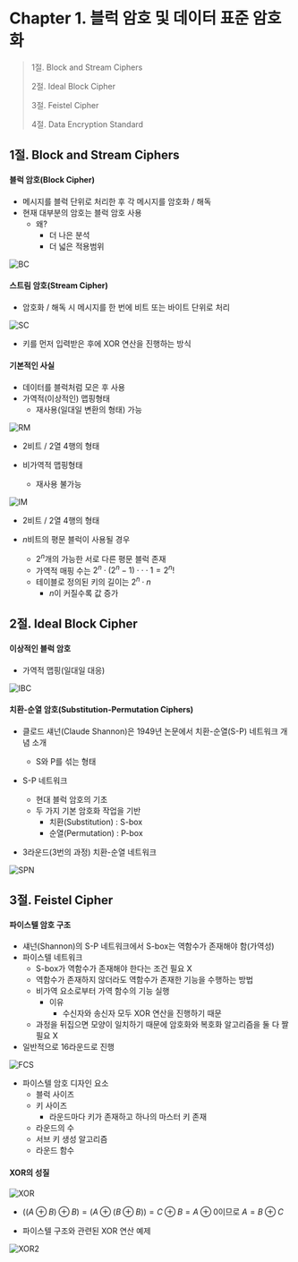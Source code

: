 #  Chapter 1. 블럭 암호 및 데이터 표준 암호화
> 1절. Block and Stream Ciphers
> 
> 2절. Ideal Block Cipher
>
> 3절. Feistel Cipher
>
> 4절. Data Encryption Standard



## 1절. Block and Stream Ciphers
#### 블럭 암호(Block Cipher)
* 메시지를 블럭 단위로 처리한 후 각 메시지를 암호화 / 해독
* 현재 대부분의 암호는 블럭 암호 사용
    * 왜?
        * 더 나은 분석
        * 더 넓은 적용범위

![BC](https://github.com/BangYunseo/TIL/blob/main/Security/InformationSecurity/Image/ch02/BC.PNG)

#### 스트림 암호(Stream Cipher)
* 암호화 / 해독 시 메시지를 한 번에 비트 또는 바이트 단위로 처리

![SC](https://github.com/BangYunseo/TIL/blob/main/Security/InformationSecurity/Image/ch02/SC.PNG)

* 키를 먼저 입력받은 후에 XOR 연산을 진행하는 방식

#### 기본적인 사실
* 데이터를 블럭처럼 모은 후 사용
* 가역적(이상적인) 맵핑형태
    * 재사용(일대일 변환의 형태) 가능

![RM](https://github.com/BangYunseo/TIL/blob/main/Security/InformationSecurity/Image/ch02/RM.PNG)

* 2비트 / 2열 4행의 형태

* 비가역적 맵핑형태
    * 재사용 불가능

![IM](https://github.com/BangYunseo/TIL/blob/main/Security/InformationSecurity/Image/ch02/IM.PNG)

* 2비트 / 2열 4행의 형태

* $n$비트의 평문 블럭이 사용될 경우    
    * $2^n$개의 가능한 서로 다른 평문 블럭 존재
    * 가역적 매핑 수는 $2^n ⋅ (2^n-1) ⋅⋅⋅ 1 = 2^n!$
    * 테이블로 정의된 키의 길이는 $2^n ⋅ n$
        * $n$이 커질수록 값 증가

## 2절. Ideal Block Cipher
#### 이상적인 블럭 암호
* 가역적 맵핑(일대일 대응)

![IBC](https://github.com/BangYunseo/TIL/blob/main/Security/InformationSecurity/Image/ch02/IBC.PNG)

#### 치환-순열 암호(Substitution-Permutation Ciphers)
* 클로드 섀넌(Claude Shannon)은 1949년 논문에서 치환-순열(S-P) 네트워크 개념 소개
    * S와 P를 섞는 형태
* S-P 네트워크
    * 현대 블럭 암호의 기초
    * 두 가지 기본 암호화 작업을 기반
        * 치환(Substitution) : S-box
        * 순열(Permutation) : P-box

* 3라운드(3번의 과정) 치환-순열 네트워크

![SPN](https://github.com/BangYunseo/TIL/blob/main/Security/InformationSecurity/Image/ch02/SPN.PNG)

## 3절. Feistel Cipher
#### 파이스텔 암호 구조
* 섀넌(Shannon)의 S-P 네트워크에서 S-box는 역함수가 존재해야 함(가역성)
* 파이스텔 네트워크
    * S-box가 역함수가 존재해야 한다는 조건 필요 X
    * 역함수가 존재하지 않더라도 역함수가 존재한 기능을 수행하는 방법
    * 비가역 요소로부터 가역 함수의 기능 실행
        * 이유
            * 수신자와 송신자 모두 XOR 연산을 진행하기 때문
    * 과정을 뒤집으면 모양이 일치하기 때문에 암호화와 복호화 알고리즘을 둘 다 짤 필요 X
* 일반적으로 16라운드로 진행

![FCS](https://github.com/BangYunseo/TIL/blob/main/Security/InformationSecurity/Image/ch02/FCS.PNG)

* 파이스텔 암호 디자인 요소
    * 블럭 사이즈
    * 키 사이즈
        * 라운드마다 키가 존재하고 하나의 마스터 키 존재
    * 라운드의 수
    * 서브 키 생성 알고리즘
    * 라운드 함수

#### XOR의 성질

![XOR](https://github.com/BangYunseo/TIL/blob/main/Security/InformationSecurity/Image/ch02/XOR.PNG)

* $((A ⊕ B) ⊕ B) = (A ⊕ (B ⊕ B)) = C ⊕ B = A ⊕ 0$이므로 $A = B ⊕ C$

* 파이스텔 구조와 관련된 XOR 연산 예제

![XOR2](https://github.com/BangYunseo/TIL/blob/main/Security/InformationSecurity/Image/ch02/XOR2.PNG)

